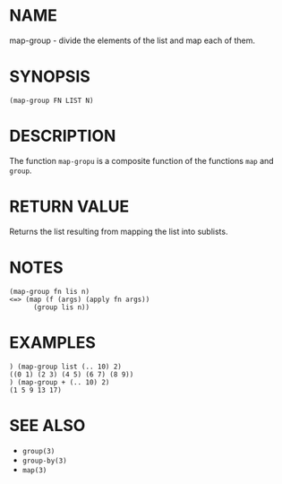 # NAME
map-group - divide the elements of the list and map each of them.

# SYNOPSIS

    (map-group FN LIST N)

# DESCRIPTION
The function `map-gropu` is a composite function of the functions `map` and `group`.

# RETURN VALUE
Returns the list resulting from mapping the list into sublists.

# NOTES

    (map-group fn lis n)
    <=> (map (f (args) (apply fn args))
          (group lis n))

# EXAMPLES

    ) (map-group list (.. 10) 2)
    ((0 1) (2 3) (4 5) (6 7) (8 9))
    ) (map-group + (.. 10) 2)
    (1 5 9 13 17)

# SEE ALSO
- `group(3)`
- `group-by(3)`
- `map(3)`
